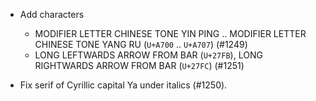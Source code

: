  * Add characters
   - MODIFIER LETTER CHINESE TONE YIN PING .. MODIFIER LETTER CHINESE TONE YANG RU (`U+A700` .. `U+A707`) (#1249)
   - LONG LEFTWARDS ARROW FROM BAR (`U+27FB`), LONG RIGHTWARDS ARROW FROM BAR (`U+27FC`) (#1251)

 * Fix serif of Cyrillic capital Ya under italics (#1250).
